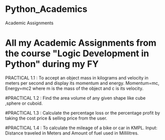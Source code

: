 # Python_Academics
Academic Assignments

# All my Academic Assignments from the course "Logic Development in Python" during my FY

PRACTICAL 1.1 : To accept an object mass in kilograms and velocity in meters per second and display its momentum and energy. Momentum=mc, Energy=mc2 where m is the mass of the object and c is its velocity.

#PRACTICAL 1.2 : Find the area volume of any given shape like cube ,sphere or cuboid.

#PRACTICAL 1.3 : Calculate the percentage loss or the percentage profit by taking the cost price & selling price from the user.

#PRACTICAL 1.4 : To calculate the mileage of a bike or car in KMPL. Input: Distance traveled in Meters and Amount of fuel used in Millilitres.
